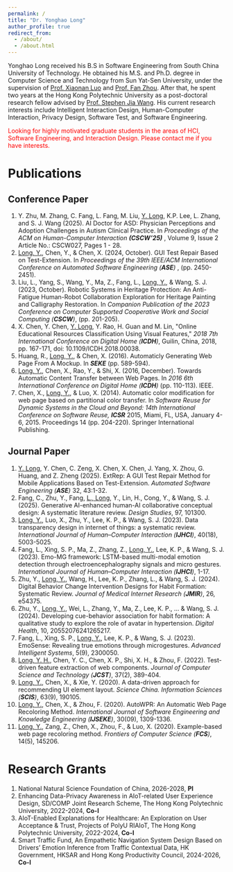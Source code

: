 ```yaml
---
permalink: /
title: "Dr. Yonghao Long"
author_profile: true
redirect_from: 
  - /about/
  - /about.html
---
```

Yonghao Long received his B.S in Software Engineering from South China University of Technology. He obtained his M.S. and Ph.D. degree in Computer Science and Technology from Sun Yat-Sen University, under the supervision of [Prof. Xiaonan Luo](https://www.sysu.edu.cn/info/4351/7521.htm) and [Prof. Fan Zhou](https://cse.sysu.edu.cn/teacher/ZhouFan). After that, he spent two years at the Hong Kong Polytechnic University as a post-doctoral research fellow advised by [Prof. Stephen Jia Wang](https://www.polyu.edu.hk/sd/people/academic-staff/wang-stephen-jia/). His current research interests include Intelligent Interaction Design, Human-Computer Interaction, Privacy Design, Software Test, and Software Engineering. 

<font color='red'> Looking for highly motivated graduate students in the areas of HCI, Software Engineering, and Interaction Design. Please contact me if you have interests. </font>

Publications
======

Conference Paper
------
<ol>
<li> Y. Zhu, M. Zhang, C. Fang, L. Fang, M. Liu, <u>Y. Long</u>, K.P. Lee, L. Zhang, and S. J. Wang (2025). AI Doctor for ASD: Physician Perceptions and Adoption Challenges in Autism Clinical Practice. In <i>Proceedings of the ACM on Human-Computer Interaction  <b>(CSCW’25)</b> </i>, Volume 9, Issue 2
Article No.: CSCW027, Pages 1 - 28.</li>
<li> <u>Long, Y.</u>, Chen, Y., & Chen, X. (2024, October). GUI Test Repair Based on Test-Extension. In <i>Proceedings of the 39th IEEE/ACM International Conference on Automated Software Engineering (<b>ASE</b>) </i>, (pp. 2450-2451).</li>
<li> Liu, L., Yang, S., Wang, Y., Ma, Z., Fang, L., <u>Long, Y.</u>, & Wang, S. J. (2023, October). Robotic Systems in Heritage Protection: An Anti-Fatigue Human-Robot Collaboration Exploration for Heritage Painting and Calligraphy Restoration. In <i>Companion Publication of the 2023 Conference on Computer Supported Cooperative Work and Social Computing (<b>CSCW</b>)</i>, (pp. 201-205).</li>
<li> X. Chen, Y. Chen, <u>Y. Long</u>, Y. Rao, H. Guan and M. Lin, "Online Educational Resources Classification Using Visual Features," <i>2018 7th International Conference on Digital Home (<b>ICDH</b>)</i>, Guilin, China, 2018, pp. 167-171, doi: 10.1109/ICDH.2018.00038.</li>
<li> Huang, R., <u>Long, Y.</u>, & Chen, X. (2016). Automaticly Generating Web Page From A Mockup. In <i><b>SEKE</b></i> (pp. 589-594).</li>
<li> <u>Long, Y.</u>, Chen, X., Rao, Y., & Shi, X. (2016, December). Towards Automatic Content Transfer between Web Pages. In <i>2016 6th International Conference on Digital Home (<b>ICDH</b>)</i> (pp. 110-113). IEEE.</li>
<li> Chen, X., <u>Long, Y.</u>, & Luo, X. (2014). Automatic color modification for web page based on partitional color transfer. In <i>Software Reuse for Dynamic Systems in the Cloud and Beyond: 14th International Conference on Software Reuse, <b>ICSR</b></i> 2015, Miami, FL, USA, January 4-6, 2015. Proceedings 14 (pp. 204-220). Springer International Publishing.</li>
</ol>

Journal Paper
------
<ol>
<li><u>Y. Long</u>, Y. Chen, C. Zeng, X. Chen, X. Chen, J. Yang, X. Zhou, G. Huang, and Z. Zheng (2025). ExtRep: A GUI Test Repair Method for Mobile Applications Based on Test-Extension. <i>Automated Software Engineering (<b>ASE</b>)</i> 32, 43:1-32.</li>
<li> Fang, C., Zhu, Y., Fang, <u>L., Long</u>, Y., Lin, H., Cong, Y., & Wang, S. J. (2025). Generative AI-enhanced human-AI collaborative conceptual design: A systematic literature review. <i>Design Studies</i>, 97, 101300.</li>
<li> <u>Long, Y.</u>, Luo, X., Zhu, Y., Lee, K. P., & Wang, S. J. (2023). Data transparency design in internet of things: a systematic review. <i>International Journal of Human–Computer Interaction (<b>IJHCI</b>)</i>, 40(18), 5003-5025.</li>
<li> Fang, L., Xing, S. P., Ma, Z., Zhang, Z., <u>Long, Y.</u>, Lee, K. P., & Wang, S. J. (2023). Emo-MG framework: LSTM-based multi-modal emotion detection through electroencephalography signals and micro gestures. <i>International Journal of Human–Computer Interaction (<b>IJHCI</b>)</i>, 1-17.</li>
<li> Zhu, Y., <u>Long, Y.</u>, Wang, H., Lee, K. P., Zhang, L., & Wang, S. J. (2024). Digital Behavior Change Intervention Designs for Habit Formation: Systematic Review. <i>Journal of Medical Internet Research (<b>JMIR</b>)</i>, 26, e54375.</li>
<li> Zhu, Y., <u>Long, Y.</u>, Wei, L., Zhang, Y., Ma, Z., Lee, K. P., ... & Wang, S. J. (2024). Developing cue-behavior association for habit formation: A qualitative study to explore the role of avatar in hypertension. <i>Digital Health</i>, 10, 20552076241265217.</li>
<li> Fang, L., Xing, S. P., <u>Long, Y.</u>, Lee, K. P., & Wang, S. J. (2023). EmoSense: Revealing true emotions through microgestures. <i>Advanced Intelligent Systems</i>, 5(9), 2300050.</li>
<li> <u>Long, Y. H.</u>, Chen, Y. C., Chen, X. P., Shi, X. H., & Zhou, F. (2022). Test-driven feature extraction of web components. <i>Journal of Computer Science and Technology (<b>JCST</b>)</i>, 37(2), 389-404.</li>
<li> <u>Long, Y.</u>, Chen, X., & Xie, Y. (2020). A data-driven approach for recommending UI element layout. <i>Science China. Information Sciences (<b>SCIS</b>)</i>, 63(9), 190105.</li>
<li> <u>Long, Y.</u>, Chen, X., & Zhou, F. (2020). AutoWPR: An Automatic Web Page Recoloring Method. <i>International Journal of Software Engineering and Knowledge Engineering (<b>IJSEKE</b>)</i>, 30(09), 1309-1336.</li>
<li> <u>Long, Y.</u>, Zang, Z., Chen, X., Zhou, F., & Luo, X. (2020). Example-based web page recoloring method. <i>Frontiers of Computer Science (<b>FCS</b>)</i>, 14(5), 145206.</li>
</ol>

Research Grants
======
<ol>
<li>National Natural Science Foundation of China, 2026-2028, <b>PI</b></li>
<li>Enhancing Data-Privacy Awareness in AIoT-related User Experience Design, SD/COMP Joint Research Scheme, The Hong Kong Polytechnic University, 2022-2024, <b>Co-I</b></li>
<li>AIoT-Enabled Explanations for Healthcare: An Exploration on User Acceptance & Trust, Projects of PolyU RIAIoT, The Hong Kong Polytechnic University, 2022-2024, <b>Co-I</b></li>
<li>Smart Traffic Fund, An Empathetic Navigation System Design Based on Drivers’ Emotion Inference from Traffic Contextual Data, HK Government, HKSAR and Hong Kong Productivity Council, 2024-2026, <b>Co-I</b></li>
</ol>
